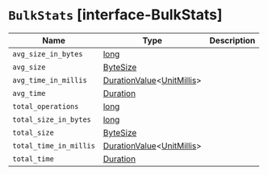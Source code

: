 # `BulkStats` [interface-BulkStats]

| Name | Type | Description |
| - | - | - |
| `avg_size_in_bytes` | [long](./long.md) | &nbsp; |
| `avg_size` | [ByteSize](./ByteSize.md) | &nbsp; |
| `avg_time_in_millis` | [DurationValue](./DurationValue.md)<[UnitMillis](./UnitMillis.md)> | &nbsp; |
| `avg_time` | [Duration](./Duration.md) | &nbsp; |
| `total_operations` | [long](./long.md) | &nbsp; |
| `total_size_in_bytes` | [long](./long.md) | &nbsp; |
| `total_size` | [ByteSize](./ByteSize.md) | &nbsp; |
| `total_time_in_millis` | [DurationValue](./DurationValue.md)<[UnitMillis](./UnitMillis.md)> | &nbsp; |
| `total_time` | [Duration](./Duration.md) | &nbsp; |
